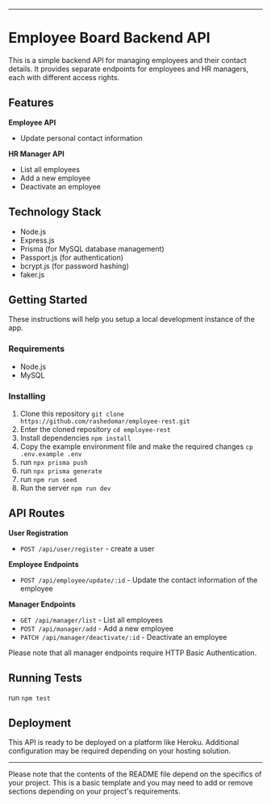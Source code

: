 
---

# Employee Board Backend API

This is a simple backend API for managing employees and their contact details. It provides separate endpoints for employees and HR managers, each with different access rights.

## Features

**Employee API**
- Update personal contact information

**HR Manager API**
- List all employees
- Add a new employee
- Deactivate an employee

## Technology Stack

- Node.js
- Express.js
- Prisma (for MySQL database management)
- Passport.js (for authentication)
- bcrypt.js (for password hashing)
- faker.js 

## Getting Started

These instructions will help you setup a local development instance of the app.

### Requirements

- Node.js
- MySQL

### Installing

1. Clone this repository `git clone https://github.com/rashedomar/employee-rest.git`
2. Enter the cloned repository `cd employee-rest`
3. Install dependencies `npm install`
4. Copy the example environment file and make the required changes `cp .env.example .env`
5. run `npx prisma push`
6. run `npx prisma generate` 
7. run `npm run seed`
5. Run the server `npm run dev`

## API Routes

**User Registration**
- `POST /api/user/register` - create a user 


**Employee Endpoints**

- `POST /api/employee/update/:id` - Update the contact information of the employee

**Manager Endpoints**

- `GET /api/manager/list` - List all employees
- `POST /api/manager/add` - Add a new employee
- `PATCH /api/manager/deactivate/:id` - Deactivate an employee

Please note that all manager endpoints require HTTP Basic Authentication.

## Running Tests

run `npm test`

## Deployment

This API is ready to be deployed on a platform like Heroku. Additional configuration may be required depending on your hosting solution.

---

Please note that the contents of the README file depend on the specifics of your project. This is a basic template and you may need to add or remove sections depending on your project's requirements.